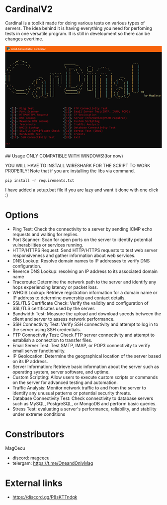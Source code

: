 # CardinalV2
Cardinal is a toolkit made for doing various tests on various types of servers. The idea behind it is having everything you need for perfoming tests in one versatile program. It is still in development so there can be changes overtime. 

<p align="center">
  <img src="image.png">
</p>
## Usage
ONLY COMPATIBLE WITH WINDOWS!(for now)

YOU WILL HAVE TO INSTALL WIRESHARK FOR THE SCRIPT TO WORK PROPERLY! Note that if you are installing the libs via command.
```
pip install -r requirements.txt
```
I have added a setup.bat file if you are lazy and want it done with one click :)

# Options
* Ping Test: Check the connectivity to a server by sending ICMP echo requests and waiting for replies.
* Port Scanner: Scan for open ports on the server to identify potential vulnerabilities or services running.
* HTTP/HTTPS Request: Send HTTP/HTTPS requests to test web server responsiveness and gather information about web services.
* DNS Lookup: Resolve domain names to IP addresses to verify DNS configuration.
* Reverce DNS Lookup: resolving an IP address to its associated domain name
* Traceroute: Determine the network path to the server and identify any hops experiencing latency or packet loss.
* WHOIS Lookup: Retrieve registration information for a domain name or IP address to determine ownership and contact details.
* SSL/TLS Certificate Check: Verify the validity and configuration of SSL/TLS certificates used by the server.
* Bandwidth Test: Measure the upload and download speeds between the client and server to assess network performance.
* SSH Connectivity Test: Verify SSH connectivity and attempt to log in to the server using SSH credentials.
* FTP Connectivity Test: Check FTP server connectivity and attempt to establish a connection to transfer files.
* Email Server Test: Test SMTP, IMAP, or POP3 connectivity to verify email server functionality.
* IP Geolocation: Determine the geographical location of the server based on its IP address.
* Server Information: Retrieve basic information about the server such as operating system, server software, and uptime.
* Custom Scripting: Allow users to execute custom scripts or commands on the server for advanced testing and automation.
* Traffic Analysis: Monitor network traffic to and from the server to identify any unusual patterns or potential security threats.
* Database Connectivity Test: Check connectivity to database servers such as MySQL, PostgreSQL, or MongoDB and perform basic queries.
* Stress Test: evaluating a server's performance, reliability, and stability under extreme conditions

# Constributors
MagCecu
* discord: magcecu
* telergam: https://t.me/OneandOnlyMag
# External links
* https://discord.gg/P8sKTTndqk
